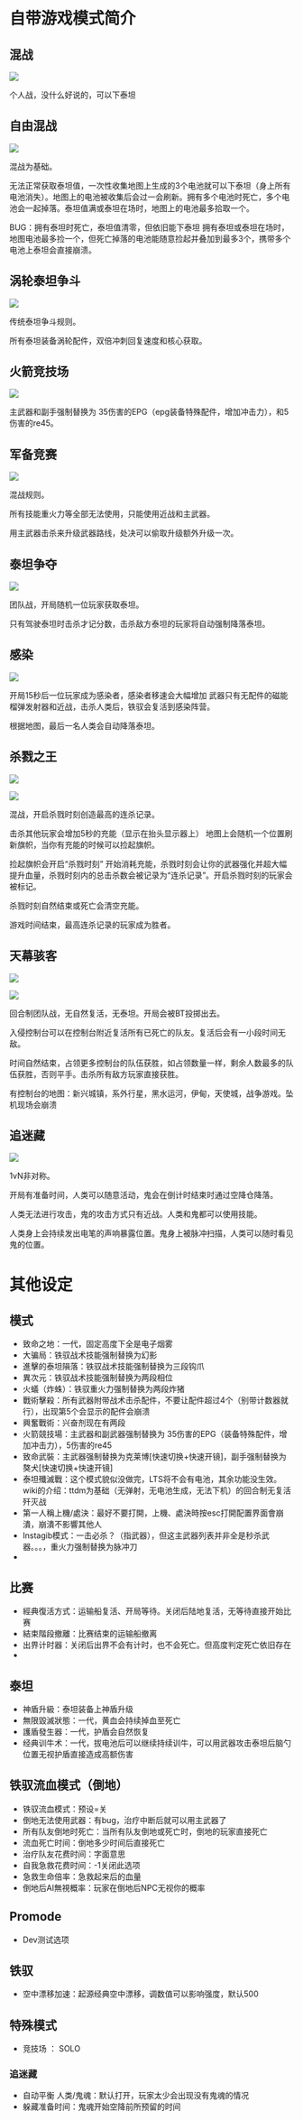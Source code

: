 <!--
 * @Author: HK560
 * @Date: 2021-12-28 14:05:04
 * @LastEditTime: 2021-12-28 14:06:06
 * @LastEditors: HK560
 * @Description:
 * @FilePath: \NorthStarCN_WIKI\Doc\aboutGamemode.md
-->
# 自带游戏模式简介
## 混战
![](https://cdn.jsdelivr.net/gh/HK560/MyPicHub@master/res/pic/20211228140652.png)

个人战，没什么好说的，可以下泰坦

## 自由混战
![](https://cdn.jsdelivr.net/gh/HK560/MyPicHub@master/res/pic/20211228140744.png)

混战为基础。

无法正常获取泰坦值，一次性收集地图上生成的3个电池就可以下泰坦（身上所有电池消失）。地图上的电池被收集后会过一会刷新。拥有多个电池时死亡，多个电池会一起掉落。泰坦值满或泰坦在场时，地图上的电池最多拾取一个。

BUG：拥有泰坦时死亡，泰坦值清零，但依旧能下泰坦
拥有泰坦或泰坦在场时，地图电池最多捡一个，但死亡掉落的电池能随意捡起并叠加到最多3个，携带多个电池上泰坦会直接崩溃。

## 涡轮泰坦争斗
![](https://cdn.jsdelivr.net/gh/HK560/MyPicHub@master/res/pic/20211228140900.png)

传统泰坦争斗规则。

所有泰坦装备涡轮配件，双倍冲刺回复速度和核心获取。


## 火箭竞技场
![](https://cdn.jsdelivr.net/gh/HK560/MyPicHub@master/res/pic/20211228140937.png)

主武器和副手强制替换为 35伤害的EPG（epg装备特殊配件，增加冲击力），和5伤害的re45。

## 军备竞赛
![](https://cdn.jsdelivr.net/gh/HK560/MyPicHub@master/res/pic/20211228141027.png)

混战规则。

所有技能重火力等全部无法使用，只能使用近战和主武器。

用主武器击杀来升级武器路线，处决可以偷取升级额外升级一次。

## 泰坦争夺

![](https://cdn.jsdelivr.net/gh/HK560/MyPicHub@master/res/pic/20211228141119.png)

团队战，开局随机一位玩家获取泰坦。

只有驾驶泰坦时击杀才记分数，击杀敌方泰坦的玩家将自动强制降落泰坦。

## 感染
![](https://cdn.jsdelivr.net/gh/HK560/MyPicHub@master/res/pic/20211228141152.png)

开局15秒后一位玩家成为感染者，感染者移速会大幅增加 武器只有无配件的磁能榴弹发射器和近战，击杀人类后，铁驭会复活到感染阵营。

根据地图，最后一名人类会自动降落泰坦。

## 杀戮之王
![](https://cdn.jsdelivr.net/gh/HK560/MyPicHub@master/res/pic/20211228141248.png)

![](https://cdn.jsdelivr.net/gh/HK560/MyPicHub@master/res/pic/20211228141259.png)

混战，开启杀戮时刻创造最高的连杀记录。

击杀其他玩家会增加5秒的充能（显示在抬头显示器上）
地图上会随机一个位置刷新旗帜，当你有充能的时候可以捡起旗帜。

捡起旗帜会开启“杀戮时刻” 开始消耗充能，杀戮时刻会让你的武器强化并超大幅提升血量，杀戮时刻内的总击杀数会被记录为“连杀记录”。开启杀戮时刻的玩家会被标记。

杀戮时刻自然结束或死亡会清空充能。

游戏时间结束，最高连杀记录的玩家成为胜者。

## 天幕骇客
![](https://cdn.jsdelivr.net/gh/HK560/MyPicHub@master/res/pic/20211228141419.png)

![](https://cdn.jsdelivr.net/gh/HK560/MyPicHub@master/res/pic/20211228141431.png)

回合制团队战，无自然复活，无泰坦。开局会被BT投掷出去。

入侵控制台可以在控制台附近复活所有已死亡的队友。复活后会有一小段时间无敌。

时间自然结束，占领更多控制台的队伍获胜，如占领数量一样，剩余人数最多的队伍获胜，否则平手。击杀所有敌方玩家直接获胜。

有控制台的地图：新兴城镇，系外行星，黑水运河，伊甸，天使城，战争游戏。坠机现场会崩溃

## 追迷藏
![](https://cdn.jsdelivr.net/gh/HK560/MyPicHub@master/res/pic/20211228141512.png)

1vN非对称。

开局有准备时间，人类可以随意活动，鬼会在倒计时结束时通过空降仓降落。

人类无法进行攻击，鬼的攻击方式只有近战。人类和鬼都可以使用技能。

人类身上会持续发出电笔的声响暴露位置。鬼身上被脉冲扫描，人类可以随时看见鬼的位置。

# 其他设定

## 模式
- 致命之地：一代，固定高度下全是电子烟雾
- 大骗局：铁驭战术技能强制替换为幻影
- 進擊的泰坦隕落：铁驭战术技能强制替换为三段钩爪
- 異次元：铁驭战术技能强制替换为两段相位
- 火蟻（炸蛛）：铁驭重火力强制替换为两段炸猪
- 戰術擊殺：所有武器附带战术击杀配件，不要让配件超过4个（别带计数器就行），出现第5个会显示的配件会崩溃
- 興奮戰術：兴奋剂现在有两段
- 火箭競技場：主武器和副武器强制替换为 35伤害的EPG（装备特殊配件，增加冲击力），5伤害的re45
- 致命武裝：主武器强制替换为克莱博[快速切换+快速开镜]，副手强制替换为獒犬[快速切换+快速开镜]
- 泰坦殲滅戰：这个模式貌似没做完，LTS将不会有电池，其余功能没生效。wiki的介绍：ttdm为基础（无弹射，无电池生成，无法下机）的回合制无复活歼灭战
- 第一人稱上機/處決：最好不要打開，上機、處決時按esc打開配置界面會崩潰，崩潰不影響其他人
- Instagib模式：一击必杀？（指武器），但这主武器列表并非全是秒杀武器。。。，重火力强制替换为脉冲刀
-
## 比赛

- 經典復活方式：运输船复活、开局等待。关闭后陆地复活，无等待直接开始比赛
- 結束階段撤離：比赛结束的运输船撤离
- 出界计时器：关闭后出界不会有计时，也不会死亡。但高度判定死亡依旧存在
-
## 泰坦

- 神盾升級：泰坦装备上神盾升级
- 無限毀滅狀態：一代，黄血会持续掉血至死亡
- 護盾發生器：一代，护盾会自然恢复
- 经典训牛术：一代，拔电池后可以继续持续训牛，可以用武器攻击泰坦后脑勺位置无视护盾直接造成高额伤害

## 铁驭流血模式（倒地）

- 铁驭流血模式：预设=关
- 倒地无法使用武器：有bug，治疗中断后就可以用主武器了
- 所有队友倒地时死亡：当所有队友倒地或死亡时，倒地的玩家直接死亡
- 流血死亡时间：倒地多少时间后直接死亡
- 治疗队友花费时间：字面意思
- 自我急救花费时间：-1关闭此选项
- 急救生命倍率：急救起来后的血量
- 倒地后AI無視概率：玩家在倒地后NPC无视你的概率

## Promode
- Dev测试选项

## 铁驭
- 空中漂移加速：起源经典空中漂移，调数值可以影响强度，默认500

## 特殊模式
- 竞技场 ： SOLO

### 追迷藏
- 自动平衡 人类/鬼魂：默认打开，玩家太少会出现没有鬼魂的情况
- 躲藏准备时间：鬼魂开始空降前所预留的时间


